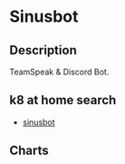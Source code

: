 # Sinusbot

## Description

TeamSpeak & Discord Bot.

## k8 at home search

- [sinusbot](https://nanne.dev/k8s-at-home-search/#/sinusbot)

## Charts



